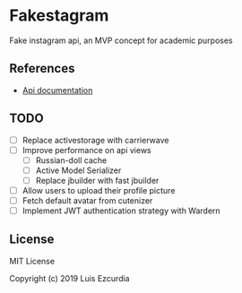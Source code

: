 # Fakestagram

Fake instagram api, an MVP concept for academic purposes

## References
- [Api documentation](https://fakestagram.docs.stoplight.io)

## TODO

- [ ] Replace activestorage with carrierwave
- [ ] Improve performance on api views
  - [ ] Russian-doll cache
  - [ ] Active Model Serializer
  - [ ] Replace jbuilder with fast jbuilder
- [ ] Allow users to upload their profile picture
- [ ] Fetch default avatar from cutenizer
- [ ] Implement JWT authentication strategy with Wardern

## License

MIT License

Copyright (c) 2019 Luis Ezcurdia
